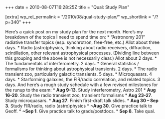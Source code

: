 +++
date = 2010-08-07T16:28:25Z
title = "Qual: Study Plan"

[extra]
wp_rel_permalink = "/2010/08/qual-study-plan/"
wp_shortlink = "/?p=340"
+++

Here’s a quick post on my study plan for the next month. Here’s my breakdown
of the topics I need to spend time on:  *   “Astronomy 201” radiative transfer
topics (esp. synchrotron, free-free, etc.) Allot about three days. *   Radio
(astro)physics, thinking about radio receivers, diffraction, scintillation,
other relevant astrophysical processes. (Dividing line between this grouping
and the above is not necessarily clear.) Allot about 2 days. *   The
fundamentals of interferometry. 2 days. *   General statistics / formalisms
for thinking about astrophysical transients. 2 days. *   The radio transient
zoo, particularly galactic transients. 5 days. *   Microquasars. 4 days. *
Starforming galaxies, the FIR/radio correlation, and related topics. 3 days.
And here’s a rough study schedule with a few revised milestones for the runup
to the exam:  *   **Aug 9-13**. Study interferometry, Astro 201 *   **Aug
16-20**. Study the radio transient zoo, transient formalisms *   **Aug
23-27**. Study microquasars. *   **Aug 27**. Finish first-draft talk slides. *
**Aug 30 – Sep 3**. Study FIR/radio, radio (astro)physics *   **~Aug 30**.
Give practice talk to Geoff. *   **~Sep 1**. Give practice talk to
grads/postdocs. *   **Sep 8**. Take qual.
